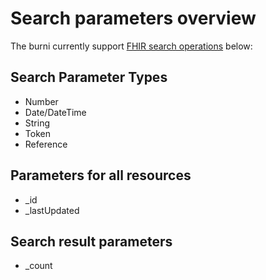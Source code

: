 # Search parameters overview
The burni currently support [FHIR search operations](http://www.hl7.org/fhir/search.html) below:
## Search Parameter Types
- Number
- Date/DateTime
- String
- Token
- Reference
## Parameters for all resources
- _id
- _lastUpdated
## Search result parameters
- _count